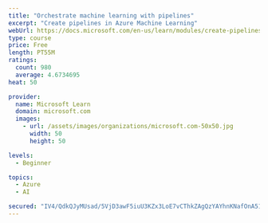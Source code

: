 ```yaml
---
title: "Orchestrate machine learning with pipelines"
excerpt: "Create pipelines in Azure Machine Learning"
webUrl: https://docs.microsoft.com/en-us/learn/modules/create-pipelines-in-aml/
type: course
price: Free
length: PT55M
ratings:
  count: 980
  average: 4.6734695
heat: 50

provider:
  name: Microsoft Learn
  domain: microsoft.com
  images:
    - url: /assets/images/organizations/microsoft.com-50x50.jpg
      width: 50
      height: 50

levels:
  - Beginner

topics:
  - Azure
  - AI

secured: "IV4/QdkQJyMUsad/5VjD3awF5iuU3KZx3LoE7vCThkZAgQzYAYhnKNafOnA51mhNjT45uqyP7jINN1HSoEjzDoUHnozfQ9HK+gV2+eJ/lnNWjaQiQRCz3njts8RgoNIkkT6nN+ClYrHUsdvxB6SNbFUwimp7C/HDh7AwlafU5mVRl5hdQHr7EbmY5MBk0PDb+bkMeR89mFM9bp/gfr7DwI424Cz4nFURwLTU+u+97nOUd5JVjA/rAt+usb56fPzOoHCQTFZGs3PuaI8625YnSgj1V357A2L3TIP3nVrbCu5W4Ma7t8MXhV546NENXkyXuX6PzZUmGjOhN2p5w4EOYjd2j1bDMrxL6XnHQ4pgK7qKCSnrxeHPf7aOB+ZUAc3mPNKxrWPMeC0rxR7n1/NP+PxRUEzdR/hz8zZXip/C8RQ=;wCiYqlQiLNt+rxVxq4E5Hg=="
---
```


